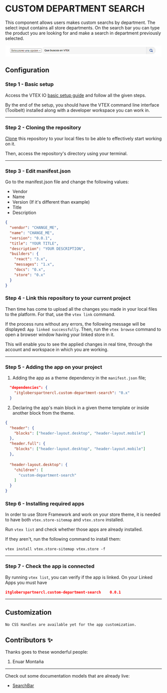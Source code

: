 # CUSTOM DEPARTMENT SEARCH  

This component allows users makes custom searchs by department. The select input contains all store departments. On the search bar you can type the product you are looking for and make a search in department previously selected.

![preview](./custom-search.png)

## Configuration 
### **Step 1** -  Basic setup

Access the VTEX IO [basic setup guide](https://vtex.io/docs/getting-started/build-stores-with-store-framework/1) and follow all the given steps. 

By the end of the setup, you should have the VTEX command line interface (Toolbelt) installed along with a developer workspace you can work in.

---
### **Step 2** - Cloning the repository

[Clone](https://help.github.com/en/github/creating-cloning-and-archiving-repositories/cloning-a-repository) this repository to your local files to be able to effectively start working on it.

Then, access the repository's directory using your terminal. 

---

### **Step 3** - Edit manifest.json

Go to the manifest.json file and change the following values:
- Vendor
- Name
- Version (If it's different than example)
- Title 
- Description

```json
{
  "vendor": "CHANGE_ME",
  "name": "CHANGE_ME",
  "version": "0.0.1",
  "title": "YOUR TITLE",
  "description": "YOUR DESCRIPTION",
  "builders": {
    "react": "3.x",
    "messages": "1.x",
    "docs": "0.x",
    "store": "0.x"
  }
}
```

### **Step 4** - Link this repository to your current project

Then time has come to upload all the changes you made in your local files to the platform. For that, use the `vtex link` command. 

If the process runs without any errors, the following message will be displayed: `App linked successfully`. Then, run the `vtex browse` command to open a browser window having your linked store in it.

This will enable you to see the applied changes in real time, through the account and workspace in which you are working.

---

### **Step 5** - Adding the app on your project

1. Adding the app as a theme dependency in the `manifest.json` file;
```json
  "dependencies": {
    "itgloberspartnercl.custom-department-search": "0.x"
  }
```
2. Declaring the app's main block in a given theme template or inside another block from the theme.

```json
{
  "header": {
    "blocks": ["header-layout.desktop", "header-layout.mobile"]
  },
  "header.full": {
    "blocks": ["header-layout.desktop", "header-layout.mobile"]
  },

  "header-layout.desktop": {
    "children": [
      "custom-department-search"
    ]
  } 
}
```
### **Step 6** -  Installing required apps

In order to use Store Framework and work on your store theme, it is needed to have both `vtex.store-sitemap` and `vtex.store` installed.

Run  `vtex list`  and check whether those apps are already installed. 

If they aren't, run the following command to install them: 

`vtex install vtex.store-sitemap vtex.store -f`

---
### **Step 7** -  Check the app is connected

By running `vtex list`,  you can verify if the app is linked. On your Linked Apps you must have 

```json
itgloberspartnercl.custom-department-search    0.0.1
```

---
## Customization

`No CSS Handles are available yet for the app customization.`

<!-- DOCS-IGNORE:start -->

## Contributors ✨

Thanks goes to these wonderful people:
1. Enuar Montaña

---- 

Check out some documentation models that are already live: 
- [SearchBar](https://developers.vtex.com/vtex-developer-docs/docs/vtex-store-components-searchbar)

